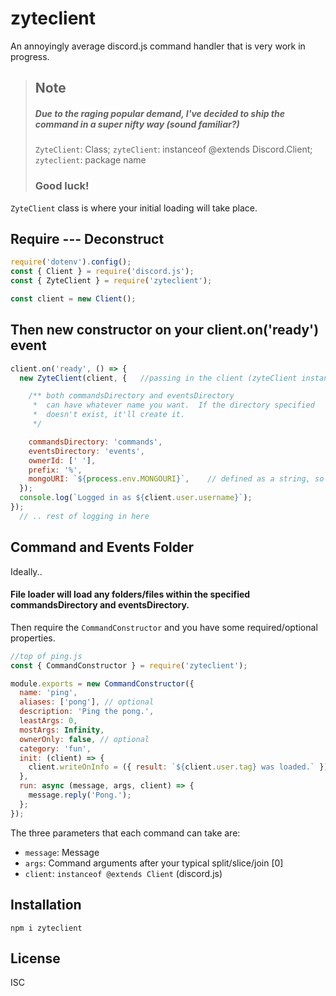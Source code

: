 # zyteclient

An annoyingly average discord.js command handler that is very work in progress.

> ## Note
> 
> ##### Due to the raging popular demand, I've decided to ship the command in a super nifty way (sound familiar?)
>
> `ZyteClient`: Class; `zyteClient`: instanceof @extends Discord.Client; `zyteclient`: package name
>
> ### Good luck!

`ZyteClient` class is where your initial loading will take place.

## Require --- Deconstruct


```javascript
require('dotenv').config();
const { Client } = require('discord.js');
const { ZyteClient } = require('zyteclient');

const client = new Client();
```

## Then new constructor on your client.on('ready') event

```javascript
client.on('ready', () => {
  new ZyteClient(client, {   //passing in the client (zyteClient instance) parameter, and options object...

    /** both commandsDirectory and eventsDirectory
     *  can have whatever name you want.  If the directory specified 
     *  doesn't exist, it'll create it.
     */  

    commandsDirectory: 'commands',
    eventsDirectory: 'events',
    ownerId: [' '],
    prefix: '%',
    mongoURI: `${process.env.MONGOURI}`,    // defined as a string, so we use a template literal
  });
  console.log(`Logged in as ${client.user.username}`);
});
  // .. rest of logging in here

```  

## Command and Events Folder

Ideally..
#### File loader will load any folders/files within the specified commandsDirectory and eventsDirectory.

Then require the `CommandConstructor` and you have some required/optional properties.

```javascript
//top of ping.js
const { CommandConstructor } = require('zyteclient');

module.exports = new CommandConstructor({
  name: 'ping',
  aliases: ['pong'], // optional 
  description: 'Ping the pong.',
  leastArgs: 0,
  mostArgs: Infinity,
  ownerOnly: false, // optional
  category: 'fun',
  init: (client) => {
    client.writeOnInfo = ({ result: `${client.user.tag} was loaded.` });
  },
  run: async (message, args, client) => {
    message.reply('Pong.');
  };
});
```
The three parameters that each command can take are:
* `message`: Message
* `args`: Command arguments after your typical split/slice/join [0]
* `client`: `instanceof @extends Client` (discord.js)

## Installation

```
npm i zyteclient
```

## License

ISC
